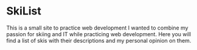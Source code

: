 # SkiList
This is a small site to practice web development
I wanted to combine my passion for skiing and IT while practicing web development. Here you will find a list of skis with their descriptions and my personal opinion on them.
